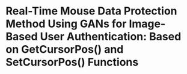 # Real-Time Mouse Data Protection Method Using GANs for Image-Based User Authentication: Based on GetCursorPos() and SetCursorPos() Functions
